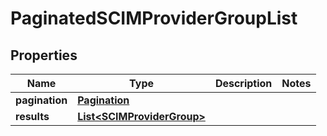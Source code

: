 

# PaginatedSCIMProviderGroupList


## Properties

| Name | Type | Description | Notes |
|------------ | ------------- | ------------- | -------------|
|**pagination** | [**Pagination**](Pagination.md) |  |  |
|**results** | [**List&lt;SCIMProviderGroup&gt;**](SCIMProviderGroup.md) |  |  |



